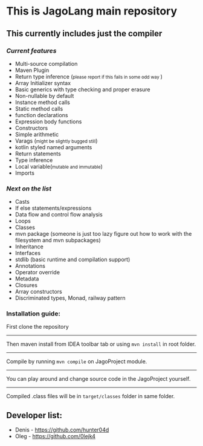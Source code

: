 # This is JagoLang main repository
## This currently includes just the compiler

### _Current features_
* Multi-source compilation
* Maven Plugin 
* Return type inference (<small>please report if this fails in some odd way </small>)
* Array Initializer syntax
* Basic generics with type checking and proper erasure
* Non-nullable by default
* Instance method calls
* Static method calls
* function declarations
* Expression body functions
* Constructors
* Simple arithmetic
* Varags (<small>might be slightly bugged still</small>)
* kotlin styled named arguments
* Return statements
* Type inference
* Local variable(<small>mutable and immutable</small>)
* Imports

### _Next on the list_
* Casts
* If else statements/expressions
* Data flow and control flow analysis
* Loops
* Classes
* mvn package (someone is just too lazy figure out how to work with the filesystem and mvn subpackages)
* Inheritance
* Interfaces
* stdlib (basic runtime and compilation support)
* Annotations
* Operator override
* Metadata
* Closures
* Array constructors
* Discriminated types, Monad, railway pattern

### Installation guide:
First clone the repository
___
Then maven install from IDEA toolbar tab or using `mvn install` in root folder.
___
Compile by running `mvn compile` on JagoProject module.
___
You can play around and change source code in the JagoProject yourself. 
___
Compiled .class files will be in `target/classes` folder in same folder. 


## Developer list:
* Denis - https://github.com/hunter04d
* Oleg - https://github.com/0lejk4